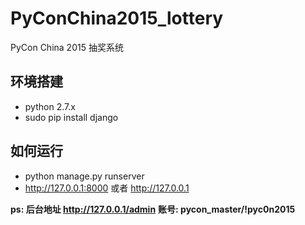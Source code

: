 # PyConChina2015_lottery
PyCon China 2015 抽奖系统

## 环境搭建

* python 2.7.x
* sudo pip install django

## 如何运行

* python manage.py runserver
* http://127.0.0.1:8000 或者 http://127.0.0.1

**ps: 后台地址 http://127.0.0.1/admin**
**账号: pycon_master/!pyc0n2015**
